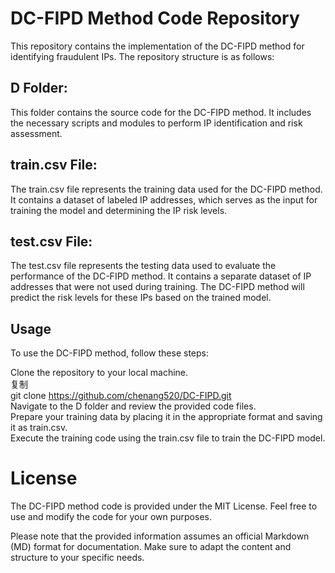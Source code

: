 # DC-FIPD Method Code Repository
This repository contains the implementation of the DC-FIPD method for identifying fraudulent IPs. The repository structure is as follows:

## D Folder: 
This folder contains the source code for the DC-FIPD method. It includes the necessary scripts and modules to perform IP identification and risk assessment.
## train.csv File: 
The train.csv file represents the training data used for the DC-FIPD method. It contains a dataset of labeled IP addresses, which serves as the input for training the model and determining the IP risk levels.
## test.csv File: 
The test.csv file represents the testing data used to evaluate the performance of the DC-FIPD method. It contains a separate dataset of IP addresses that were not used during training. The DC-FIPD method will predict the risk levels for these IPs based on the trained model.
## Usage
To use the DC-FIPD method, follow these steps:  

Clone the repository to your local machine.  
复制  
git clone https://github.com/chenang520/DC-FIPD.git  
Navigate to the D folder and review the provided code files.  
Prepare your training data by placing it in the appropriate format and saving it as train.csv.  
Execute the training code using the train.csv file to train the DC-FIPD model.  

# License
The DC-FIPD method code is provided under the MIT License. Feel free to use and modify the code for your own purposes.

Please note that the provided information assumes an official Markdown (MD) format for documentation. Make sure to adapt the content and structure to your specific needs.
